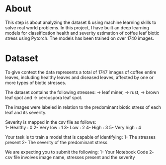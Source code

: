 # About
This step is about analyzing the dataset & using machine learning skills to solve real world problems.
In this project, I have built an deep learning models for classification health and severity estimation of coffee leaf biotic stress using Pytorch. The models has been trained on over 1740 images.

# Dataset
To give context the data represents a total of 1747 images of coffee entire leaves, including healthy leaves and diseased leaves, affected by one or more types of biotic stresses.

The dataset contains the following stresses:
  -> leaf miner,
  -> rust,
  -> brown leaf spot and 
  -> cercospora leaf spot. 

The images were labeled in relation to the predominant biotic stress of each leaf and its severity.

Severity is mapped in the csv file as follows:
	<br/>1- Healthy : 0
 	2- Very low : 1
 	3- Low : 2
 	4- High : 3
 	5- Very high : 4


Your task is to train a model that is capable of identifying:
	1- The stresses present
	2- The severity of the predominant stress
	
We are expecting you to submit the following:
	1- Your Notebook Code
	2- csv file involves image name, stresses present and the severity